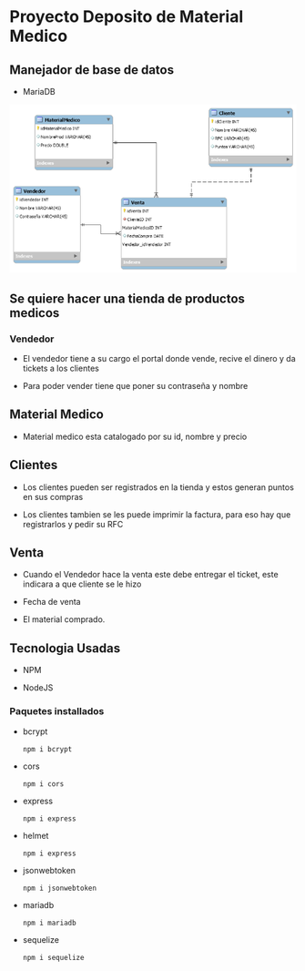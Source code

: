 # Proyecto Deposito de Material Medico

## Manejador de base de datos

- MariaDB

![alt text](./bd.png)

## Se quiere hacer una tienda de productos medicos

### Vendedor

- El vendedor tiene a su cargo el portal donde vende, recive el dinero y da tickets a los clientes

- Para poder vender tiene que poner su contraseña y nombre

## Material Medico

- Material medico esta catalogado por su id, nombre y precio
  
## Clientes

- Los clientes pueden ser registrados en la tienda y estos generan puntos en sus compras

- Los clientes tambien se les puede imprimir la factura, para eso hay que registrarlos y pedir su RFC

## Venta

- Cuando el Vendedor hace la venta este debe entregar el ticket, este indicara a que cliente se le hizo

- Fecha de venta
 
- El material comprado.

## Tecnologia Usadas

- NPM

- NodeJS

### Paquetes installados

- bcrypt
  
    ```<JavaScript>
    npm i bcrypt
    ```

- cors

    ```<JavaScript>
    npm i cors
    ```

- express

    ```<JavaScript>
    npm i express
    ```

- helmet

    ```<JavaScript>
    npm i express
    ```

- jsonwebtoken
  
    ```<JavaScript>
    npm i jsonwebtoken
    ```

- mariadb

    ```<JavaScript>
    npm i mariadb
    ```

- sequelize

    ```<JavaScript>
    npm i sequelize
    ```

